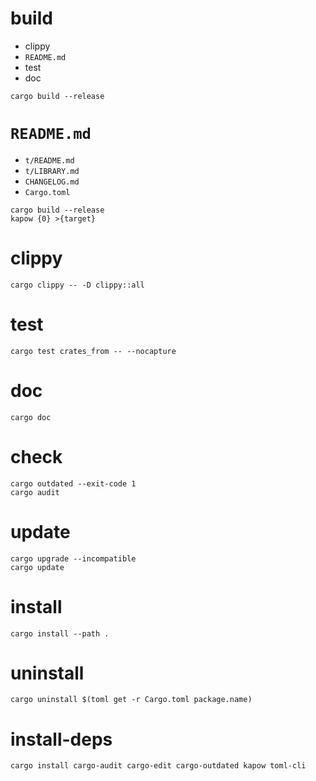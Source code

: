 # build

* clippy
* `README.md`
* test
* doc

```
cargo build --release
```

# `README.md`

* `t/README.md`
* `t/LIBRARY.md`
* `CHANGELOG.md`
* `Cargo.toml`

```
cargo build --release
kapow {0} >{target}
```

# clippy

```
cargo clippy -- -D clippy::all
```

# test

```
cargo test crates_from -- --nocapture
```

# doc

```
cargo doc
```

# check

```
cargo outdated --exit-code 1
cargo audit
```

# update

```
cargo upgrade --incompatible
cargo update
```

# install

```
cargo install --path .
```

# uninstall

```
cargo uninstall $(toml get -r Cargo.toml package.name)
```

# install-deps

```
cargo install cargo-audit cargo-edit cargo-outdated kapow toml-cli
```

